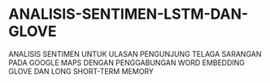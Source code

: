 # ANALISIS-SENTIMEN-LSTM-DAN-GLOVE
ANALISIS SENTIMEN UNTUK ULASAN PENGUNJUNG TELAGA SARANGAN PADA GOOGLE MAPS DENGAN PENGGABUNGAN WORD EMBEDDING GLOVE DAN LONG SHORT-TERM MEMORY
